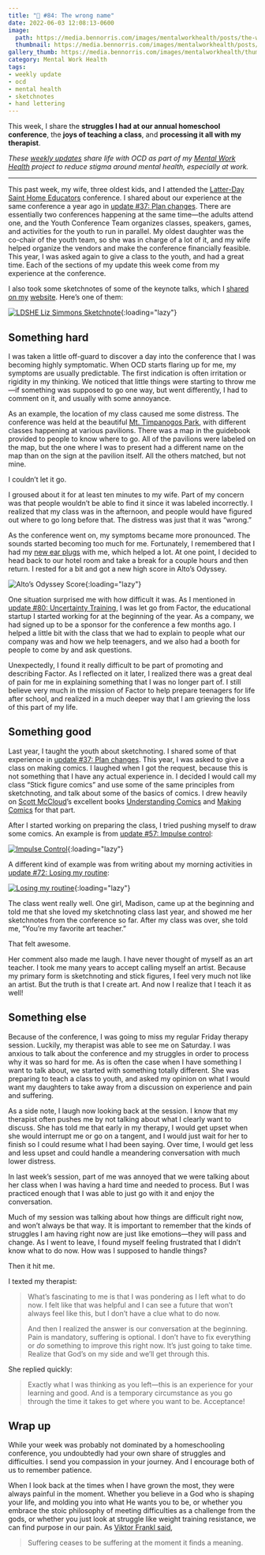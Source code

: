 ```yaml
---
title: "🧠 #84: The wrong name"
date: 2022-06-03 12:08:13-0600
image: 
  path: https://media.bennorris.com/images/mentalworkhealth/posts/the-wrong-name.jpg
  thumbnail: https://media.bennorris.com/images/mentalworkhealth/posts/thumbnails/the-wrong-name.jpg
gallery_thumb: https://media.bennorris.com/images/mentalworkhealth/thumbs/the-wrong-name.jpg
category: Mental Work Health
tags:
- weekly update
- ocd
- mental health
- sketchnotes
- hand lettering
---
```


This week, I share the **struggles I had at our annual homeschool conference**, the **joys of teaching a class**, and **processing it all with my therapist**.

_These [weekly updates](https://bennorris.com/tags/weekly-update/) share life with OCD as part of my [Mental Work Health](https://bennorris.com/mental-work-health) project to reduce stigma around mental health, especially at work._

***

This past week, my wife, three oldest kids, and I attended the [Latter-Day Saint Home Educators](https://ldshe.org/) conference. I shared about our experience at the same conference a year ago in [update #37: Plan changes](https://bennorris.com/2021/06/04/plan-changes). There are essentially two conferences happening at the same time—the adults attend one, and the Youth Conference Team organizes classes, speakers, games, and activities for the youth to run in parallel. My oldest daughter was the co-chair of the youth team, so she was in charge of a lot of it, and my wife helped organize the vendors and make the conference financially feasible. This year, I was asked again to give a class to the youth, and had a great time. Each of the sections of my update this week come from my experience at the conference.

I also took some sketchnotes of some of the keynote talks, which I [shared](https://bennorris.com/2022/05/25/ldshe-opening-keynote-sketchnotes) [on my](https://bennorris.com/2022/05/26/ldshe-liz-simmons-sketchnotes) [website](https://bennorris.com/2022/05/27/ldshe-dan-ralphs-sketchnotes). Here’s one of them:

[![LDSHE Liz Simmons Sketchnote](https://media.bennorris.com/images/gospelsketcher/ldshe/2022/ldshe-22-liz-simmons-02.jpg)](https://bennorris.com/2022/05/26/ldshe-liz-simmons-sketchnotes){:loading="lazy"}


## Something hard

I was taken a little off-guard to discover a day into the conference that I was becoming highly symptomatic. When OCD starts flaring up for me, my symptoms are usually predictable. The first indication is often irritation or rigidity in my thinking. We noticed that little things were starting to throw me—if something was supposed to go one way, but went differently, I had to comment on it, and usually with some annoyance.

As an example, the location of my class caused me some distress. The conference was held at the beautiful [Mt. Timpanogos Park](https://orem.org/mt-timpanogos-park/), with different classes happening at various pavilions. There was a map in the guidebook provided to people to know where to go. All of the pavilions were labeled on the map, but the one where I was to present had a different name on the map than on the sign at the pavilion itself. All the others matched, but not mine.

I couldn’t let it go.

I groused about it for at least ten minutes to my wife. Part of my concern was that people wouldn’t be able to find it since it was labeled incorrectly. I realized that my class was in the afternoon, and people would have figured out where to go long before that. The distress was just that it was “wrong.”

As the conference went on, my symptoms became more pronounced. The sounds started becoming too much for me. Fortunately, I remembered that I had my [new ear plugs](https://us.loopearplugs.com/) with me, which helped a lot. At one point, I decided to head back to our hotel room and take a break for a couple hours and then return. I rested for a bit and got a new high score in Alto’s Odyssey.

![Alto’s Odyssey Score](https://media.bennorris.com/images/mentalworkhealth/posts/altos-odyssey.jpg){:loading="lazy"}

One situation surprised me with how difficult it was. As I mentioned in [update #80: Uncertainty Training](https://bennorris.com/2022/05/06/uncertainty-training), I was let go from Factor, the educational startup I started working for at the beginning of the year. As a company, we had signed up to be a sponsor for the conference a few months ago. I helped a little bit with the class that we had to explain to people what our company was and how we help teenagers, and we also had a booth for people to come by and ask questions.

Unexpectedly, I found it really difficult to be part of promoting and describing Factor. As I reflected on it later, I realized there was a great deal of pain for me in explaining something that I was no longer part of. I still believe very much in the mission of Factor to help prepare teenagers for life after school, and realized in a much deeper way that I am grieving the loss of this part of my life.


## Something good

Last year, I taught the youth about sketchnoting. I shared some of that experience in [update #37: Plan changes](https://bennorris.com/2021/06/04/plan-changes). This year, I was asked to give a class on making comics. I laughed when I got the request, because this is not something that I have any actual experience in. I decided I would call my class “Stick figure comics” and use some of the same principles from sketchnoting, and talk about some of the basics of comics. I drew heavily on [Scott McCloud](https://en.wikipedia.org/wiki/Scott_McCloud)’s excellent books [Understanding Comics](https://en.wikipedia.org/wiki/Understanding_Comics) and [Making Comics](https://en.wikipedia.org/wiki/Making_Comics) for that part.

After I started working on preparing the class, I tried pushing myself to draw some comics. An example is from [update #57: Impulse control](https://bennorris.com/2021/10/22/impulse-control):

[![Impulse Control](https://media.bennorris.com/images/mentalworkhealth/posts/impulse-control.jpg)](https://bennorris.com/2021/10/22/impulse-control){:loading="lazy"}

A different kind of example was from writing about my morning activities in [update #72: Losing my routine](https://bennorris.com/2022/03/12/losing-my-routine):

[![Losing my routine](https://media.bennorris.com/images/mentalworkhealth/posts/losing-my-routine.jpg)](https://bennorris.com/2022/03/12/losing-my-routine){:loading="lazy"}

The class went really well. One girl, Madison, came up at the beginning and told me that she loved my sketchnoting class last year, and showed me her sketchnotes from the conference so far. After my class was over, she told me, “You’re my favorite art teacher.”

That felt awesome.

Her comment also made me laugh. I have never thought of myself as an art teacher. I took me many years to accept calling myself an artist. Because my primary form is sketchnoting and stick figures, I feel very much not like an artist. But the truth is that I create art. And now I realize that I teach it as well!


## Something else

Because of the conference, I was going to miss my regular Friday therapy session. Luckily, my therapist was able to see me on Saturday. I was anxious to talk about the conference and my struggles in order to process why it was so hard for me. As is often the case when I have something I want to talk about, we started with something totally different. She was preparing to teach a class to youth, and asked my opinion on what I would want my daughters to take away from a discussion on experience and pain and suffering.

As a side note, I laugh now looking back at the session. I know that my therapist often pushes me by not talking about what I clearly want to discuss. She has told me that early in my therapy, I would get upset when she would interrupt me or go on a tangent, and I would just wait for her to finish so I could resume what I had been saying. Over time, I would get less and less upset and could handle a meandering conversation with much lower distress.

In last week’s session, part of me was annoyed that we were talking about her class when I was having a hard time and needed to process. But I was practiced enough that I was able to just go with it and enjoy the conversation.

Much of my session was talking about how things are difficult right now, and won’t always be that way. It is important to remember that the kinds of struggles I am having right now are just like emotions—they will pass and change. As I went to leave, I found myself feeling frustrated that I didn’t know what to do now. How was I supposed to handle things?

Then it hit me.

I texted my therapist:

> What’s fascinating to me is that I was pondering as I left what to do now. I felt like that was helpful and I can see a future that won’t always feel like this, but I don’t have a clue what to do now.
> 
> And then I realized the answer is our conversation at the beginning. Pain is mandatory, suffering is optional. I don’t have to fix everything or _do_ something to improve this right now. It’s just going to take time. Realize that God’s on my side and we’ll get through this.

She replied quickly:

> Exactly what I was thinking as you left—this is an experience for your learning and good. And is a temporary circumstance as you go through the time it takes to get where you want to be. Acceptance!


## Wrap up

While your week was probably not dominated by a homeschooling conference, you undoubtedly had your own share of struggles and difficulties. I send you compassion in your journey. And I encourage both of us to remember patience.

When I look back at the times when I have grown the most, they were always painful in the moment. Whether you believe in a God who is shaping your life, and molding you into what He wants you to be, or whether you embrace the stoic philosophy of meeting difficulties as a challenge from the gods, or whether you just look at struggle like weight training resistance, we can find purpose in our pain. As [Viktor Frankl said](https://en.wikipedia.org/wiki/Man%27s_Search_for_Meaning),

> Suffering ceases to be suffering at the moment it finds a meaning.
